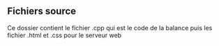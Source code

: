 


## Fichiers source

Ce dossier contient le fichier .cpp qui est le code de la balance puis les fichier .html et .css pour le serveur web





